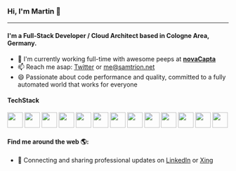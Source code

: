 ### Hi, I'm Martin 👋
---

#### I'm a Full-Stack Developer / Cloud Architect based in Cologne Area, Germany.

- 🏢 I'm currently working full-time with awesome peeps at **[novaCapta](https://www.novacapta.de/)**
- 📫 Reach me asap: <a href="https://twitter.com/samtrion/">Twitter</a> or me@samtrion.net
- 😄 Passionate about code performance and quality, committed to a fully automated world that works for everyone

#### TechStack
<span>
  <img width="35" src="https://cdn.jsdelivr.net/npm/simple-icons@v3/icons/csharp.svg" />
  <img width="35" src="https://cdn.jsdelivr.net/npm/simple-icons@v3/icons/dot-net.svg" />
  <img width="35" src="https://cdn.jsdelivr.net/npm/simple-icons@v3/icons/powershell.svg" />
  <img width="35" src="https://cdn.jsdelivr.net/npm/simple-icons@v3/icons/typescript.svg" />
  <img width="35" src="https://cdn.jsdelivr.net/npm/simple-icons@v3/icons/webassembly.svg" />
  <img width="35" src="https://cdn.jsdelivr.net/npm/simple-icons@v3/icons/sass.svg" />
  <img width="35" src="https://cdn.jsdelivr.net/npm/simple-icons@v3/icons/microsoft.svg">
  <img width="35" src="https://cdn.jsdelivr.net/npm/simple-icons@v3/icons/microsoftazure.svg">
  <img width="35" src="https://cdn.jsdelivr.net/npm/simple-icons@v3/icons/microsoftsqlserver.svg">
  <img width="35" src="https://cdn.jsdelivr.net/npm/simple-icons@v3/icons/azuredevops.svg">
  <img width="35" src="https://cdn.jsdelivr.net/npm/simple-icons@v3/icons/azurepipelines.svg">
  <img width="35" src="https://cdn.jsdelivr.net/npm/simple-icons@v3/icons/github.svg">
  <img width="35" src="https://cdn.jsdelivr.net/npm/simple-icons@v3/icons/githubactions.svg">
</span>

#### Find me around the web 🌎:
- 💼 Connecting and sharing professional updates on <a href="https://www.linkedin.com/in/martin-stuehmer/">LinkedIn</a> or <a href="https://www.xing.com/profile/Martin_Stuehmer">Xing</a>
<!--
- 🌐 Updating my personal website with examples of my work on <a href="https://samtrion.net">samtrion.net</a>

![Stats](https://github-readme-stats.vercel.app/api?username=samtrion&show_icons=true&count_private=true)
-->
